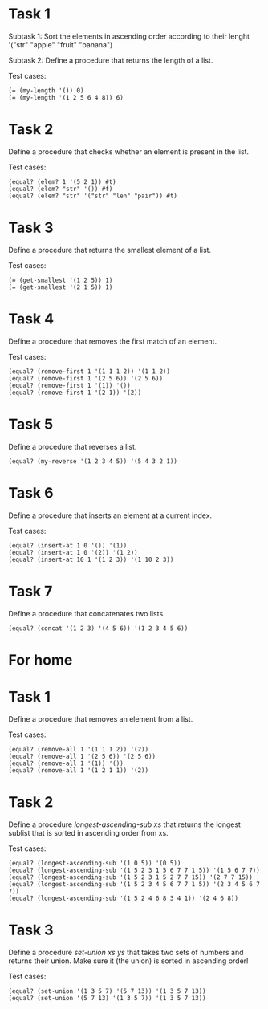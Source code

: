 # Task 1
Subtask 1: Sort the elements in ascending order according to their lenght '("str" "apple" "fruit" "banana")

Subtask 2: Define a procedure that returns the length of a list.

Test cases:

    (= (my-length '()) 0)
    (= (my-length '(1 2 5 6 4 8)) 6)

# Task 2
Define a procedure that checks whether an element is present in the list.

Test cases:
    
    (equal? (elem? 1 '(5 2 1)) #t)
    (equal? (elem? "str" '()) #f)
    (equal? (elem? "str" '("str" "len" "pair")) #t)

# Task 3
Define a procedure that returns the smallest element of a list.

Test cases:

    (= (get-smallest '(1 2 5)) 1)
    (= (get-smallest '(2 1 5)) 1)

# Task 4
Define a procedure that removes the first match of an element.

Test cases:

    (equal? (remove-first 1 '(1 1 1 2)) '(1 1 2))
    (equal? (remove-first 1 '(2 5 6)) '(2 5 6))
    (equal? (remove-first 1 '(1)) '())
    (equal? (remove-first 1 '(2 1)) '(2))

# Task 5
Define a procedure that reverses a list.

    (equal? (my-reverse '(1 2 3 4 5)) '(5 4 3 2 1))

# Task 6
Define a procedure that inserts an element at a current index.

Test cases:

    (equal? (insert-at 1 0 '()) '(1))
    (equal? (insert-at 1 0 '(2)) '(1 2))
    (equal? (insert-at 10 1 '(1 2 3)) '(1 10 2 3))

# Task 7
Define a procedure that concatenates two lists.

    (equal? (concat '(1 2 3) '(4 5 6)) '(1 2 3 4 5 6))

# For home
# Task 1
Define a procedure that removes an element from a list.

Test cases:

    (equal? (remove-all 1 '(1 1 1 2)) '(2))
    (equal? (remove-all 1 '(2 5 6)) '(2 5 6))
    (equal? (remove-all 1 '(1)) '())
    (equal? (remove-all 1 '(1 2 1 1)) '(2))

# Task 2
Define a procedure *longest-ascending-sub xs* that returns the longest sublist that is sorted in ascending order from xs.

Test cases:

    (equal? (longest-ascending-sub '(1 0 5)) '(0 5))
    (equal? (longest-ascending-sub '(1 5 2 3 1 5 6 7 7 1 5)) '(1 5 6 7 7))
    (equal? (longest-ascending-sub '(1 5 2 3 1 5 2 7 7 15)) '(2 7 7 15))
    (equal? (longest-ascending-sub '(1 5 2 3 4 5 6 7 7 1 5)) '(2 3 4 5 6 7 7))
    (equal? (longest-ascending-sub '(1 5 2 4 6 8 3 4 1)) '(2 4 6 8))

# Task 3
Define a procedure *set-union xs ys* that takes two sets of numbers and returns their union. Make sure it (the union) is sorted in ascending order!

Test cases:

    (equal? (set-union '(1 3 5 7) '(5 7 13)) '(1 3 5 7 13))
    (equal? (set-union '(5 7 13) '(1 3 5 7)) '(1 3 5 7 13))